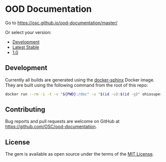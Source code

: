 # OOD Documentation

Go to https://osc.github.io/ood-documentation/master/

Or select your version:

- [Development](https://osc.github.io/ood-documentation/develop/)
- [Latest Stable](https://osc.github.io/ood-documentation/master/)
- [1.0](https://osc.github.io/ood-documentation/release-1.0/)

## Development

Currently all builds are generated using the
[docker-sphinx](https://github.com/OSC/docker-sphinx/) Docker image. They are
built using the following command from the root of this repo:

```bash
docker run --rm -i -t -v "${PWD}:/doc" -u "$(id -u):$(id -g)" ohiosupercomputer/docker-sphinx make html
```

## Contributing

Bug reports and pull requests are welcome on GitHub at
https://github.com/OSC/ood-documentation.

## License

The gem is available as open source under the terms of the [MIT
License](http://opensource.org/licenses/MIT).
